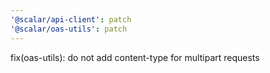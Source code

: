 ```yaml
---
'@scalar/api-client': patch
'@scalar/oas-utils': patch
---
```


fix(oas-utils): do not add content-type for multipart requests
